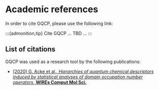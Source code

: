 # Academic references

In order to cite GQCP, please use the following link:

:::{admonition,tip} Cite GQCP
... TBD ...
:::


## List of citations

GQCP was used as a research tool by the following publications:
- [(2020) G. Acke et al., _Hierarchies of quantum chemical descriptors induced by statistical analyses of domain occupation number operators_, **WIREs Comput Mol Sci.**](https://onlinelibrary.wiley.com/doi/abs/10.1002/wcms.1456)
